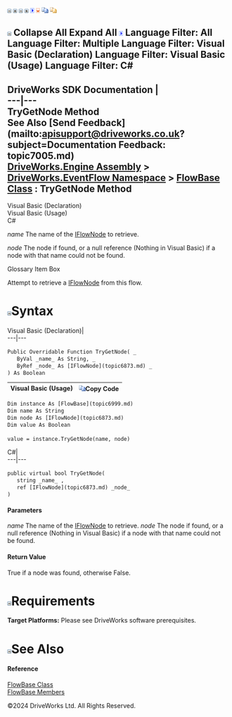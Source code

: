 ![](dotnetimages/collapse.gif) ![](dotnetimages/expand.gif) ![](dotnetimages/collapse.gif) ![](dotnetimages/expand.gif) ![](dotnetimages/drpdown.gif) ![](dotnetimages/drpdown_orange.gif) ![](dotnetimages/copycode.gif) ![](dotnetimages/copycodeHighlight.gif)

![](dotnetimages/collapse.gif) Collapse All Expand All ![](dotnetimages/drpdown.gif) Language Filter: All  Language Filter: Multiple  Language Filter: Visual Basic (Declaration) Language Filter: Visual Basic (Usage) Language Filter: C#  
---  
DriveWorks SDK Documentation  |   
---|---  
TryGetNode Method   
See Also [Send Feedback](mailto:apisupport@driveworks.co.uk?subject=Documentation Feedback: topic7005.md)  
[DriveWorks.Engine Assembly](topic2156.md) > [DriveWorks.EventFlow Namespace](topic6871.md) > [FlowBase Class](topic6999.md) : TryGetNode Method  
---  
  
Visual Basic (Declaration)    
Visual Basic (Usage)    
C# 

_name_
    The name of the [IFlowNode](topic6873.md) to retrieve.

_node_
    The node if found, or a null reference (Nothing in Visual Basic) if a node with that name could not be found.

Glossary Item Box

Attempt to retrieve a [IFlowNode](topic6873.md) from this flow. 

# ![](dotnetimages/collapse.gif)Syntax

Visual Basic (Declaration)|   
---|---  
      
    
    Public Overridable Function TryGetNode( _
       ByVal _name_ As String, _
       ByRef _node_ As [IFlowNode](topic6873.md) _
    ) As Boolean  
  
Visual Basic (Usage)| ![](dotnetimages/copycode.gif)Copy Code  
---|---  
      
    
    Dim instance As [FlowBase](topic6999.md)
    Dim name As String
    Dim node As [IFlowNode](topic6873.md)
    Dim value As Boolean
     
    value = instance.TryGetNode(name, node)  
  
C#|   
---|---  
      
    
    public virtual bool TryGetNode( 
       string _name_ ,
       ref [IFlowNode](topic6873.md) _node_
    )  
  
#### Parameters

 _name_
    The name of the [IFlowNode](topic6873.md) to retrieve.
_node_
    The node if found, or a null reference (Nothing in Visual Basic) if a node with that name could not be found.

#### Return Value

True if a node was found, otherwise False.

# ![](dotnetimages/collapse.gif)Requirements

**Target Platforms:** Please see DriveWorks software prerequisites.

# ![](dotnetimages/collapse.gif)See Also

#### Reference

[FlowBase Class](topic6999.md)   
[FlowBase Members](topic7000.md)

©2024 DriveWorks Ltd. All Rights Reserved.
